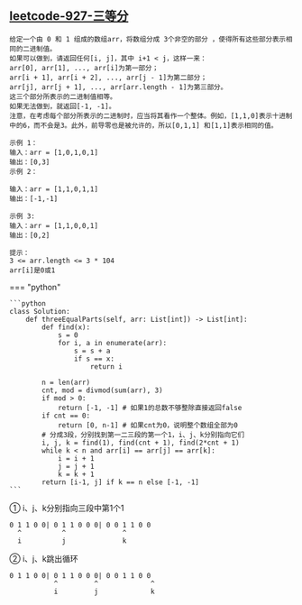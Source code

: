 
##  [leetcode-927-三等分](https://leetcode.cn/problems/three-equal-parts/)
    给定一个由 0 和 1 组成的数组arr，将数组分成 3个非空的部分 ，使得所有这些部分表示相同的二进制值。
    如果可以做到，请返回任何[i, j]，其中 i+1 < j，这样一来：
    arr[0], arr[1], ..., arr[i]为第一部分；
    arr[i + 1], arr[i + 2], ..., arr[j - 1]为第二部分；
    arr[j], arr[j + 1], ..., arr[arr.length - 1]为第三部分。
    这三个部分所表示的二进制值相等。
    如果无法做到，就返回[-1, -1]。
    注意，在考虑每个部分所表示的二进制时，应当将其看作一个整体。例如，[1,1,0]表示十进制中的6，而不会是3。此外，前导零也是被允许的，所以[0,1,1] 和[1,1]表示相同的值。

    示例 1：
    输入：arr = [1,0,1,0,1]
    输出：[0,3]
    示例 2：

    输入：arr = [1,1,0,1,1]
    输出：[-1,-1]

    示例 3:
    输入：arr = [1,1,0,0,1]
    输出：[0,2]

    提示：
    3 <= arr.length <= 3 * 104
    arr[i]是0或1

=== "python"

    ```python
    class Solution:
        def threeEqualParts(self, arr: List[int]) -> List[int]:
            def find(x):
                s = 0
                for i, a in enumerate(arr):
                    s = s + a
                    if s == x:
                        return i

            n = len(arr)
            cnt, mod = divmod(sum(arr), 3)
            if mod > 0:
                return [-1, -1] # 如果1的总数不够整除直接返回false
            if cnt == 0:
                return [0, n-1] # 如果cnt为0，说明整个数组全部为0
            # 分成3段，分别找到第一二三段的第一个1，i、j、k分别指向它们
            i, j, k = find(1), find(cnt + 1), find(2*cnt + 1)
            while k < n and arr[i] == arr[j] == arr[k]:
                i = i + 1
                j = j + 1
                k = k + 1
            return [i-1, j] if k == n else [-1, -1]
    ```


① i、j、k分别指向三段中第1个1

    0 1 1 0 0| 0 1 1 0 0 0| 0 0 1 1 0 0
      ^          ^              ^
      i          j              k
② i、j、k跳出循环

    0 1 1 0 0| 0 1 1 0 0 0| 0 0 1 1 0 0
               ^         ^             ^
               i         j             k
